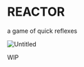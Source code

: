 # REACTOR
a game of quick reflexes

![Untitled](https://user-images.githubusercontent.com/86641253/125760546-28d8760e-19cd-45e1-aa7b-2ff39ac5813c.png)


WIP
